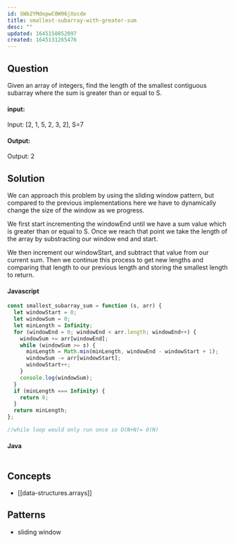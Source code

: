 ```yaml
---
id: SWb2YMdepwC0W96jXocde
title: smallest-subarray-with-greater-sum
desc: ""
updated: 1645158852097
created: 1645131265476
---
```


## Question

Given an array of integers, find the length of the smallest contiguous subarray where the sum is greater than or equal to S.

#### input:

Input: [2, 1, 5, 2, 3, 2], S=7

#### Output:

Output: 2

## Solution

We can approach this problem by using the sliding window pattern, but compared to the previous implementations here we have to dynamically change the size of the window as we progress.

We first start incrementing the windowEnd until we have a sum value which is greater than or equal to S. Once we reach that point we take the length of the array by substracting our window end and start.

We then increment our windowStart, and subtract that value from our current sum. Then we continue this process to get new lengths and comparing that length to our previous length and storing the smallest length to return.

#### Javascript

```javascript
const smallest_subarray_sum = function (s, arr) {
  let windowStart = 0;
  let windowSum = 0;
  let minLength = Infinity;
  for (windowEnd = 0; windowEnd < arr.length; windowEnd++) {
    windowSum += arr[windowEnd];
    while (windowSum >= s) {
      minLength = Math.min(minLength, windowEnd - windowStart + 1);
      windowSum -= arr[windowStart];
      windowStart++;
    }
    console.log(windowSum);
  }
  if (minLength === Infinity) {
    return 0;
  }
  return minLength;
};

//while loop would only run once so O(N+N)= O(N)
```

#### Java

```java

```

## Concepts

- [[data-structures.arrays]]

## Patterns

- sliding window
